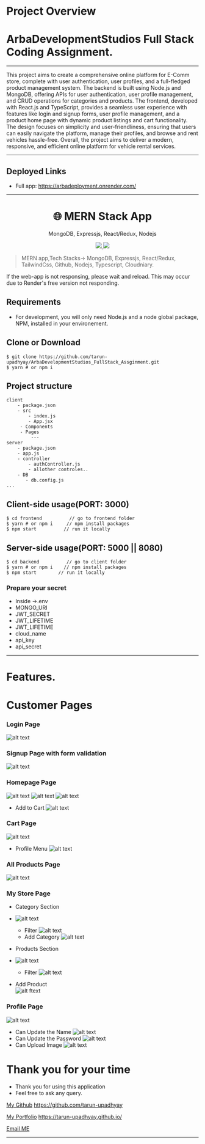 # Project Overview

# ArbaDevelopmentStudios Full Stack Coding Assignment.

---

This project aims to create a comprehensive online platform for E-Comm store, complete with user authentication, user profiles, and a full-fledged product management system. The backend is built using Node.js and MongoDB, offering APIs for user authentication, user profile management, and CRUD operations for categories and products. The frontend, developed with React.js and TypeScript, provides a seamless user experience with features like login and signup forms, user profile management, and a product home page with dynamic product listings and cart functionality. The design focuses on simplicity and user-friendliness, ensuring that users can easily navigate the platform, manage their profiles, and browse and rent vehicles hassle-free. Overall, the project aims to deliver a modern, responsive, and efficient online platform for vehicle rental services.

---

## Deployed Links

- Full app: https://arbadeployment.onrender.com/

---

<h1 align="center">
🌐 MERN Stack App
</h1>
<p align="center">
MongoDB, Expressjs, React/Redux, Nodejs
</p>

<p align="center">
   <a href="https://github.com/amazingandyyy/mern/blob/master/LICENSE">
      <img src="https://img.shields.io/badge/License-MIT-green.svg" />
   </a>
   <a href="https://circleci.com/gh/amazingandyyy/mern">
      <img src="https://circleci.com/gh/amazingandyyy/mern.svg?style=svg" />
   </a>
</p>

> MERN app,Tech Stacks-> MongoDB, Expressjs, React/Redux, TailwindCss, Github, Nodejs, Typescript, Cloudniary.

If the web-app is not responsing, please wait and reload. This may occur due to
Render's free version not responding.

## Requirements

- For development, you will only need Node.js and a node global package, NPM, installed in your environement.

## Clone or Download

```terminal
$ git clone https://github.com/tarun-upadhyay/ArbaDevelopmentStudios_FullStack_Assginment.git
$ yarn # or npm i
```

## Project structure

```terminal
client
    - package.json
    - src
        - index.js
        - App.jsx
     - Components
     - Pages
         ---
server
    - package.json
    - app.js
    - controller
        - authController.js
        - allother controles..
    - DB
       - db.config.js
...
```

## Client-side usage(PORT: 3000)

```terminal
$ cd frontend          // go to frontend folder
$ yarn # or npm i     // npm install packages
$ npm start          // run it locally
```

## Server-side usage(PORT: 5000 || 8080)

```
$ cd backend          // go to client folder
$ yarn # or npm i    // npm install packages
$ npm start        // run it locally
```

### Prepare your secret

- Inside ->.env
- MONGO_URI
- JWT_SECRET
- JWT_LIFETIME
- JWT_LIFETIME
- cloud_name
- api_key
- api_secret

---

# Features.

# Customer Pages

### Login Page
![alt text](./images/image.png)

### Signup Page with form validation
![alt text](./images/image-1.png)
### Homepage Page
![alt text](./images/image-2.png)
![alt text](./images/image-3.png)
![alt text](./images/image-4.png)
- Add to Cart
  ![alt text](./images/image-5.png)

### Cart Page
![alt text](./images/image-6.png)
  - Profile Menu
  ![alt text](./images/image-7.png)
### All Products Page
![alt text](./images/image-18.png)
### My Store Page
 - Category Section
 -  ![alt text](./images/image-8.png)  
    -  Filter
      ![alt text](./images/image-9.png)
    - Add Category
     ![alt text](./images/image-10.png)
  - Products Section   
   - ![alt text](./images/image-11.png)
     - Filter
         ![alt text](./images/image-12.png)

- Add Product   
        ![alt ftext](./images/image-13.png)

### Profile Page
 ![alt text](./images/image-14.png)
 - Can Update the Name
   ![alt text](./images/image-15.png)
 -  Can Update the Password
   ![alt text](./images/image-16.png) 
-  Can Upload Image
   ![alt text](./images/image-17.png)
# Thank you for your time

- Thank you for using this application
- Feel free to ask any query.

[My Github](https://github.com/tarun-upadhyay)
https://github.com/tarun-upadhyay

[My Portfolio](https://tarun-upadhyay.github.io/)
https://tarun-upadhyay.github.io/

[Email ME](mailto:tarunu88@gmail.com)

---
